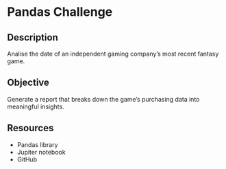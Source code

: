 # Pandas Challenge

## Description
 Analise the date of an independent gaming company’s most recent fantasy game. 

## Objective
 Generate a report that breaks down the game’s purchasing data into meaningful insights.

## Resources
*	Pandas library
*	Jupiter notebook
*	GitHub 
